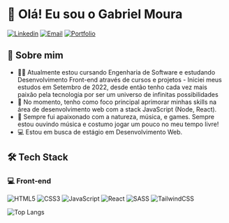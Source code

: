 # 👋 Olá! Eu sou o Gabriel Moura

[![Linkedin](https://img.shields.io/badge/linkedin-%230077B5.svg?style=for-the-badge&logo=linkedin&logoColor=white)](https://www.linkedin.com/in/gabriel-moura-b63382161/)
[![Email](https://img.shields.io/badge/Microsoft_Outlook-0078D4?style=for-the-badge&logo=microsoft-outlook&logoColor=white)](mailto:gabrielm.reis@outlook.com)
[![Portfolio](https://img.shields.io/website?label=gmouradev.com&style=for-the-badge&url=https://gmouradev.netlify.app/)](https://gmouradev.netlify.app/)

## :information_desk_person: Sobre mim
- :man_technologist: Atualmente estou cursando Engenharia de Software e estudando Desenvolvimento Front-end através de cursos e projetos - Iniciei meus estudos em Setembro de 2022, desde então tenho cada vez mais paixão pela tecnologia por ser um universo de infinitas possibilidades
- 🚀 No momento, tenho como foco principal aprimorar minhas skills na área de desenvolvimento web com a stack JavaScript (Node, React). 
- :leaves: Sempre fui apaixonado com a natureza, música, e games. Sempre estou ouvindo música e costumo jogar um pouco no meu tempo livre!
- 💻 Estou em busca de estágio em Desenvolvimento Web.

##  🛠️ Tech Stack

### 💻 Front-end

![HTML5](https://img.shields.io/badge/html5-%23E34F26.svg?style=for-the-badge&logo=html5&logoColor=white)
![CSS3](https://img.shields.io/badge/css3-%231572B6.svg?style=for-the-badge&logo=css3&logoColor=white)
![JavaScript](https://img.shields.io/badge/javascript-%23323330.svg?style=for-the-badge&logo=javascript&logoColor=%23F7DF1E)
![React](https://img.shields.io/badge/react-%2320232a.svg?style=for-the-badge&logo=react&logoColor=%2361DAFB)
![SASS](https://img.shields.io/badge/SASS-hotpink.svg?style=for-the-badge&logo=SASS&logoColor=white)
![TailwindCSS](https://img.shields.io/badge/tailwindcss-%2338B2AC.svg?style=for-the-badge&logo=tailwind-css&logoColor=white)


![Top Langs](https://github-readme-stats.vercel.app/api/top-langs/?username=gbmouraa&hide_progress=true)

